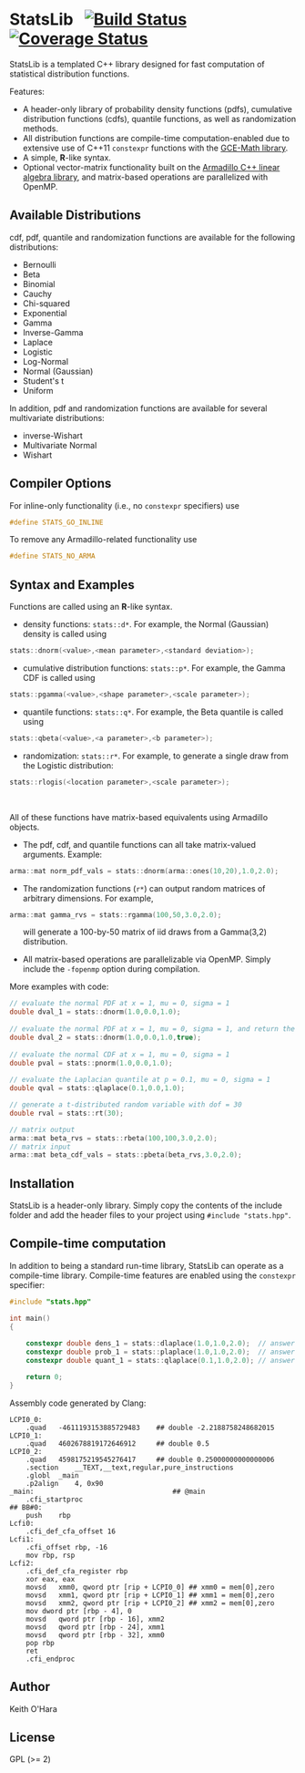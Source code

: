 # StatsLib &nbsp; [![Build Status](https://travis-ci.org/kthohr/stats.svg?branch=master)](https://travis-ci.org/kthohr/stats) [![Coverage Status](https://codecov.io/github/kthohr/stats/coverage.svg?branch=master)](https://codecov.io/github/kthohr/stats?branch=master)

StatsLib is a templated C++ library designed for fast computation of statistical distribution functions.

Features:
* A header-only library of probability density functions (pdfs), cumulative distribution functions (cdfs), quantile functions, as well as randomization methods.
* All distribution functions are compile-time computation-enabled due to extensive use of C++11 `constexpr` functions with the [GCE-Math library](https://github.com/kthohr/gcem).
* A simple, **R**-like syntax.
* Optional vector-matrix functionality built on the [Armadillo C++ linear algebra library](http://arma.sourceforge.net/), and matrix-based operations are parallelized with OpenMP.

## Available Distributions

cdf, pdf, quantile and randomization functions are available for the following distributions:

* Bernoulli 
* Beta
* Binomial
* Cauchy
* Chi-squared
* Exponential
* Gamma
* Inverse-Gamma
* Laplace
* Logistic
* Log-Normal
* Normal (Gaussian)
* Student's t
* Uniform

In addition, pdf and randomization functions are available for several multivariate distributions:

* inverse-Wishart
* Multivariate Normal
* Wishart

## Compiler Options

For inline-only functionality (i.e., no `constexpr` specifiers) use
```cpp
#define STATS_GO_INLINE
```

To remove any Armadillo-related functionality use
```cpp
#define STATS_NO_ARMA
```

## Syntax and Examples

Functions are called using an **R**-like syntax.

* density functions: `stats::d*`. For example, the Normal (Gaussian) density is called using
``` cpp
stats::dnorm(<value>,<mean parameter>,<standard deviation>);
```
* cumulative distribution functions: `stats::p*`. For example, the Gamma CDF is called using
``` cpp
stats::pgamma(<value>,<shape parameter>,<scale parameter>);
```
* quantile functions: `stats::q*`. For example, the Beta quantile is called using
``` cpp
stats::qbeta(<value>,<a parameter>,<b parameter>);
```
* randomization: `stats::r*`. For example, to generate a single draw from the Logistic distribution:
``` cpp
stats::rlogis(<location parameter>,<scale parameter>);
```

<br>

All of these functions have matrix-based equivalents using Armadillo objects.

* The pdf, cdf, and quantile functions can all take matrix-valued arguments. Example:

```cpp
arma::mat norm_pdf_vals = stats::dnorm(arma::ones(10,20),1.0,2.0);
```

* The randomization functions (`r*`) can output random matrices of arbitrary dimensions. For example,</li>

```cpp
arma::mat gamma_rvs = stats::rgamma(100,50,3.0,2.0);
```

<ul style="list-style-type:none">
    <li>will generate a 100-by-50 matrix of iid draws from a Gamma(3,2) distribution.</li>
</ul>

* All matrix-based operations are parallelizable via OpenMP. Simply include the `-fopenmp` option during compilation.

More examples with code:
```cpp
// evaluate the normal PDF at x = 1, mu = 0, sigma = 1
double dval_1 = stats::dnorm(1.0,0.0,1.0);
 
// evaluate the normal PDF at x = 1, mu = 0, sigma = 1, and return the log value
double dval_2 = stats::dnorm(1.0,0.0,1.0,true);
 
// evaluate the normal CDF at x = 1, mu = 0, sigma = 1
double pval = stats::pnorm(1.0,0.0,1.0);
 
// evaluate the Laplacian quantile at p = 0.1, mu = 0, sigma = 1
double qval = stats::qlaplace(0.1,0.0,1.0);

// generate a t-distributed random variable with dof = 30
double rval = stats::rt(30);

// matrix output
arma::mat beta_rvs = stats::rbeta(100,100,3.0,2.0);
// matrix input
arma::mat beta_cdf_vals = stats::pbeta(beta_rvs,3.0,2.0);
```

## Installation

StatsLib is a header-only library. Simply copy the contents of the include folder and add the header files to your project using `#include "stats.hpp"`.

## Compile-time computation

In addition to being a standard run-time library, StatsLib can operate as a compile-time library. Compile-time features are enabled using the ```constexpr``` specifier:
```cpp
#include "stats.hpp"

int main()
{
    
    constexpr double dens_1 = stats::dlaplace(1.0,1.0,2.0);  // answer = 0.25
    constexpr double prob_1 = stats::plaplace(1.0,1.0,2.0);  // answer = 0.5
    constexpr double quant_1 = stats::qlaplace(0.1,1.0,2.0); // answer = -2.218875...

    return 0;
}
```
Assembly code generated by Clang:
```assembly
LCPI0_0:
	.quad	-4611193153885729483    ## double -2.2188758248682015
LCPI0_1:
	.quad	4602678819172646912     ## double 0.5
LCPI0_2:
	.quad	4598175219545276417     ## double 0.25000000000000006
	.section	__TEXT,__text,regular,pure_instructions
	.globl	_main
	.p2align	4, 0x90
_main:                                  ## @main
	.cfi_startproc
## BB#0:
	push	rbp
Lcfi0:
	.cfi_def_cfa_offset 16
Lcfi1:
	.cfi_offset rbp, -16
	mov	rbp, rsp
Lcfi2:
	.cfi_def_cfa_register rbp
	xor	eax, eax
	movsd	xmm0, qword ptr [rip + LCPI0_0] ## xmm0 = mem[0],zero
	movsd	xmm1, qword ptr [rip + LCPI0_1] ## xmm1 = mem[0],zero
	movsd	xmm2, qword ptr [rip + LCPI0_2] ## xmm2 = mem[0],zero
	mov	dword ptr [rbp - 4], 0
	movsd	qword ptr [rbp - 16], xmm2
	movsd	qword ptr [rbp - 24], xmm1
	movsd	qword ptr [rbp - 32], xmm0
	pop	rbp
	ret
	.cfi_endproc
```

## Author

Keith O'Hara

## License

GPL (>= 2)
